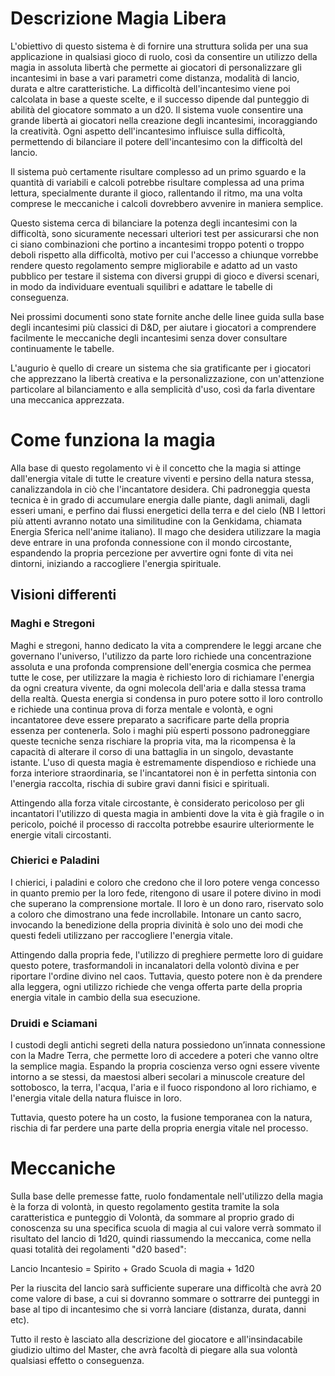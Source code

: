 # Descrizione Magia Libera
L'obiettivo di questo sistema è di fornire una struttura solida per una sua applicazione in qualsiasi gioco di ruolo, così da consentire un utilizzo della magia in assoluta libertà che permette ai giocatori di personalizzare gli incantesimi in base a vari parametri come distanza, modalità di lancio, durata e altre caratteristiche. La difficoltà dell'incantesimo viene poi calcolata in base a queste scelte, e il successo dipende dal punteggio di abilità del giocatore sommato a un d20. Il sistema vuole consentire una grande libertà ai giocatori nella creazione degli incantesimi, incoraggiando la creatività. Ogni aspetto dell'incantesimo influisce sulla difficoltà, permettendo di bilanciare il potere dell'incantesimo con la difficoltà del lancio.

Il sistema può certamente risultare complesso ad un primo sguardo e la quantità di variabili e calcoli potrebbe risultare complessa ad una prima lettura, specialmente durante il gioco, rallentando il ritmo, ma una volta comprese le meccaniche i calcoli dovrebbero avvenire in maniera semplice.

Questo sistema cerca di bilanciare la potenza degli incantesimi con la difficoltà, sono sicuramente necessari ulteriori test per assicurarsi che non ci siano combinazioni che portino a incantesimi troppo potenti o troppo deboli rispetto alla difficoltà, motivo per cui l'accesso a chiunque vorrebbe rendere questo regolamento sempre migliorabile e adatto ad un vasto pubblico per testare il sistema con diversi gruppi di gioco e diversi scenari, in modo da individuare eventuali squilibri e adattare le tabelle di conseguenza.

Nei prossimi documenti sono state fornite anche delle linee guida sulla base degli incantesimi più classici di D&D, per aiutare i giocatori a comprendere facilmente le meccaniche degli incantesimi senza dover consultare continuamente le tabelle.

L'augurio è quello di creare un sistema che sia gratificante per i giocatori che apprezzano la libertà creativa e la personalizzazione, con un'attenzione particolare al bilanciamento e alla semplicità d'uso, così da farla diventare una meccanica apprezzata.

# Come funziona la magia
Alla base di questo regolamento vi è il concetto che la magia si attinge dall'energia vitale di tutte le creature viventi e persino della natura stessa, canalizzandola in ciò che l'incantatore desidera. Chi padroneggia questa tecnica è in grado di accumulare energia dalle piante, dagli animali, dagli esseri umani, e perfino dai flussi energetici della terra e del cielo (NB I lettori più attenti avranno notato una similitudine con la Genkidama, chiamata Energia Sferica nell'anime italiano). Il mago che desidera utilizzare la magia deve entrare in una profonda connessione con il mondo circostante, espandendo la propria percezione per avvertire ogni fonte di vita nei dintorni, iniziando a raccogliere l'energia spirituale.

## Visioni differenti

### Maghi e Stregoni
Maghi e stregoni, hanno dedicato la vita a comprendere le leggi arcane che governano l'universo, l'utilizzo da parte loro richiede una concentrazione assoluta e una profonda comprensione dell'energia cosmica che permea tutte le cose, per utilizzare la magia è richiesto loro di richiamare l'energia da ogni creatura vivente, da ogni molecola dell'aria e dalla stessa trama della realtà. Questa energia si condensa in puro potere sotto il loro controllo e richiede una continua prova di forza mentale e volontà, e ogni incantatoree deve essere preparato a sacrificare parte della propria essenza per contenerla. Solo i maghi più esperti possono padroneggiare queste tecniche senza rischiare la propria vita, ma la ricompensa è la capacità di alterare il corso di una battaglia in un singolo, devastante istante. L'uso di questa magia è estremamente dispendioso e richiede una forza interiore straordinaria, se l'incantatorei non è in perfetta sintonia con l'energia raccolta, rischia di subire gravi danni fisici e spirituali.

Attingendo alla forza vitale circostante, è considerato pericoloso per gli incantatori l'utilizzo di questa magia in ambienti dove la vita è già fragile o in pericolo, poiché il processo di raccolta potrebbe esaurire ulteriormente le energie vitali circostanti.

### Chierici e Paladini
I chierici, i paladini e coloro che credono che il loro potere venga concesso in quanto premio per la loro fede, ritengono di usare il potere divino in modi che superano la comprensione mortale. Il loro è un dono raro, riservato solo a coloro che dimostrano una fede incrollabile. Intonare un canto sacro, invocando la benedizione della propria divinità è solo uno dei modi che questi fedeli utilizzano per raccogliere l'energia vitale.

Attingendo dalla propria fede, l'utilizzo di preghiere permette loro di guidare questo potere, trasformandoli in incanalatori della volontò divina e per riportare l'ordine divino nel caos. Tuttavia, questo potere non è da prendere alla leggera, ogni utilizzo richiede che venga offerta parte della propria energia vitale in cambio della sua esecuzione.

### Druidi e Sciamani
I custodi degli antichi segreti della natura possiedono un’innata connessione con la Madre Terra, che permette loro di accedere a poteri che vanno oltre la semplice magia. Espando la propria coscienza verso ogni essere vivente intorno a se stessi, da maestosi alberi secolari a minuscole creature del sottobosco, la terra, l'acqua, l'aria e il fuoco rispondono al loro richiamo, e l'energia vitale della natura fluisce in loro.

Tuttavia, questo potere ha un costo, la fusione temporanea con la natura, rischia di far perdere una parte della propria energia vitale nel processo.

# Meccaniche
Sulla base delle premesse fatte, ruolo fondamentale nell'utilizzo della magia è la forza di volontà, in questo regolamento gestita tramite la sola caratteristica e punteggio di Volontà, da sommare al proprio grado di conoscenza su una specifica scuola di magia al cui valore verrà sommato il risultato del lancio di 1d20, quindi riassumendo la meccanica, come nella quasi totalità dei regolamenti "d20 based":

Lancio Incantesio = Spirito + Grado Scuola di magia + 1d20

Per la riuscita del lancio sarà sufficiente superare una difficoltà che avrà 20 come valore di base, a cui si dovranno sommare o sottrarre dei punteggi in base al tipo di incantesimo che si vorrà lanciare (distanza, durata, danni etc).

Tutto il resto è lasciato alla descrizione del giocatore e all'insindacabile giudizio ultimo del Master, che avrà facoltà di piegare alla sua volontà qualsiasi effetto o conseguenza.
